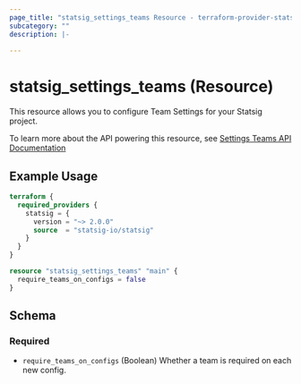 ```yaml
---
page_title: "statsig_settings_teams Resource - terraform-provider-statsig"
subcategory: ""
description: |-
  
---
```


# statsig_settings_teams (Resource)

This resource allows you to configure Team Settings for your Statsig project.

To learn more about the API powering this resource, see [Settings Teams API Documentation](https://docs.statsig.com/console-api/all-endpoints-generated#post-/console/v1/settings/teams)

## Example Usage

```terraform
terraform {
  required_providers {
    statsig = {
      version = "~> 2.0.0"
      source  = "statsig-io/statsig"
    }
  }
}

resource "statsig_settings_teams" "main" {
  require_teams_on_configs = false
}
```

<!-- schema generated by tfplugindocs -->
## Schema

### Required

- `require_teams_on_configs` (Boolean) Whether a team is required on each new config.